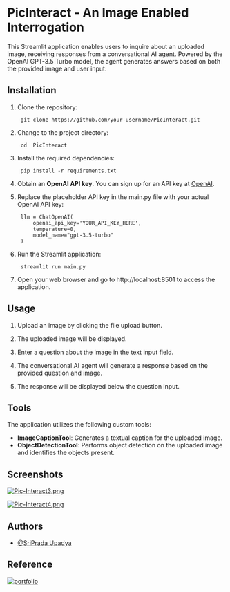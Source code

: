 # PicInteract - An Image Enabled Interrogation

This Streamlit application enables users to inquire about an uploaded image, receiving responses from a conversational AI agent. Powered by the OpenAI GPT-3.5 Turbo model, the agent generates answers based on both the provided image and user input.

## Installation

1. Clone the repository:

        git clone https://github.com/your-username/PicInteract.git
        
2. Change to the project directory:

        cd  PicInteract
        
3. Install the required dependencies:

        pip install -r requirements.txt

4. Obtain an **OpenAI API key**. You can sign up for an API key at [OpenAI](https://platform.openai.com).

5. Replace the placeholder API key in the main.py file with your actual OpenAI API key:

        llm = ChatOpenAI(
            openai_api_key='YOUR_API_KEY_HERE',
            temperature=0,
            model_name="gpt-3.5-turbo"
        )

6. Run the Streamlit application:

        streamlit run main.py

7. Open your web browser and go to http://localhost:8501 to access the application.

## Usage

1. Upload an image by clicking the file upload button.

2. The uploaded image will be displayed.

3. Enter a question about the image in the text input field.

4. The conversational AI agent will generate a response based on the provided question and image.

5. The response will be displayed below the question input.

## Tools

The application utilizes the following custom tools:

- **ImageCaptionTool**: Generates a textual caption for the uploaded image.
- **ObjectDetectionTool**: Performs object detection on the uploaded image and identifies the objects present.





## Screenshots

[![Pic-Interact3.png](https://i.postimg.cc/C5Hx8W5w/Pic-Interact3.png)](https://postimg.cc/Cn50Trb2)

[![Pic-Interact4.png](https://i.postimg.cc/jj5cFTYk/Pic-Interact4.png)](https://postimg.cc/hXkVXHj9)

## Authors

- [@SriPrada Upadya](https://github.com/sriprada346)


## Reference
[![portfolio](https://encrypted-tbn2.gstatic.com/images?q=tbn:ANd9GcQG-eYMnCL7YUDv-ux9wQUGLRjxud3AaFlgsrE_RnfgHq3csIef)](https://github.com/computervisioneng)
